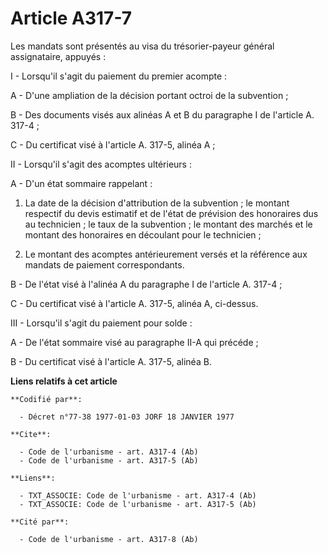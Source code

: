 # Article A317-7

Les mandats sont présentés au visa du trésorier-payeur général assignataire, appuyés :

I - Lorsqu'il s'agit du paiement du premier acompte :

A - D'une ampliation de la décision portant octroi de la subvention ;

B - Des documents visés aux alinéas A et B du paragraphe I de l'article A. 317-4 ;

C - Du certificat visé à l'article A. 317-5, alinéa A ;

II - Lorsqu'il s'agit des acomptes ultérieurs :

A - D'un état sommaire rappelant :

1. La date de la décision d'attribution de la subvention ; le montant respectif du devis estimatif et de l'état de prévision
des honoraires dus au technicien ; le taux de la subvention ; le montant des marchés et le montant des honoraires en
découlant pour le technicien ;

2. Le montant des acomptes antérieurement versés et la référence aux mandats de paiement correspondants.

B - De l'état visé à l'alinéa A du paragraphe I de l'article A. 317-4 ;

C - Du certificat visé à l'article A. 317-5, alinéa A, ci-dessus.

III - Lorsqu'il s'agit du paiement pour solde :

A - De l'état sommaire visé au paragraphe II-A qui précéde ;

B - Du certificat visé à l'article A. 317-5, alinéa B.

**Liens relatifs à cet article**

	**Codifié par**:

	  - Décret n°77-38 1977-01-03 JORF 18 JANVIER 1977

	**Cite**:

	  - Code de l'urbanisme - art. A317-4 (Ab)
	  - Code de l'urbanisme - art. A317-5 (Ab)

	**Liens**:

	  - TXT_ASSOCIE: Code de l'urbanisme - art. A317-4 (Ab)
	  - TXT_ASSOCIE: Code de l'urbanisme - art. A317-5 (Ab)

	**Cité par**:

	  - Code de l'urbanisme - art. A317-8 (Ab)
